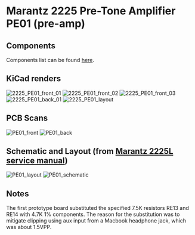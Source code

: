 # Marantz 2225 Pre-Tone Amplifier PE01 (pre-amp)

## Components
Components list can be found [here](https://docs.google.com/spreadsheets/d/1S8Fiy-nARGqUnUXXbVScigvOsDpP3ZsTfdl-bGImHVc/edit?usp=sharing).

## KiCad renders 
![2225_PE01_front_01](https://user-images.githubusercontent.com/6032986/213088241-cc220f7a-e4e4-4b19-a9d6-76f0b42e9d16.png)
![2225_PE01_front_02](https://user-images.githubusercontent.com/6032986/213088254-ce99458e-3d73-4800-ad91-e78f3055f076.png)
![2225_PE01_front_03](https://user-images.githubusercontent.com/6032986/213088268-3dfb4294-5c2b-4480-959e-ca9cb709ba35.png)
![2225_PE01_back_01](https://user-images.githubusercontent.com/6032986/213088283-adbb7b90-2a54-4350-aef7-f26d903c29f1.png)
![2225_PE01_layout](https://user-images.githubusercontent.com/6032986/213088331-7bbe73cd-9ac6-4176-aefa-265bec70f223.png)

## PCB Scans
![PE01_front](https://user-images.githubusercontent.com/6032986/200488690-93cd99f3-291e-4a86-bf1d-85c6e44d0a6d.jpg)
![PE01_back](https://user-images.githubusercontent.com/6032986/200488757-555df6c5-78a4-4e4e-a67c-136fc8b1f880.jpg)

## Schematic and Layout (from [Marantz 2225L service manual](https://www.manualslib.com/manual/907153/Marantz-2225l.html))
![PE01_layout](https://user-images.githubusercontent.com/6032986/200488873-2c793606-c4e8-48c0-b3b2-6a16a62e0062.png)
![PE01_schematic](https://user-images.githubusercontent.com/6032986/200488879-9dd9c354-ae6c-4e1c-b258-a5f0fd21bb11.png)

## Notes
The first prototype board substituted the specified 7.5K resistors RE13 and RE14 with 4.7K 1% components. The reason for the substitution was to mitigate clipping using aux input from a Macbook headphone jack, which was about 1.5VPP. 

